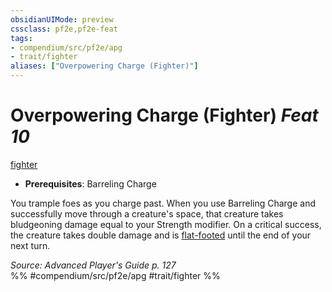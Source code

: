 ```yaml
---
obsidianUIMode: preview
cssclass: pf2e,pf2e-feat
tags:
- compendium/src/pf2e/apg
- trait/fighter
aliases: ["Overpowering Charge (Fighter)"]
---
```

# Overpowering Charge (Fighter)  *Feat 10*  
[fighter](Reference/Rules/Traits/fighter.md "Fighter Class Trait")  

- **Prerequisites**: Barreling Charge

You trample foes as you charge past. When you use Barreling Charge and successfully move through a creature's space, that creature takes bludgeoning damage equal to your Strength modifier. On a critical success, the creature takes double damage and is [flat-footed](conditions.md#Flat-footed) until the end of your next turn.

*Source: Advanced Player's Guide p. 127*  
%% #compendium/src/pf2e/apg #trait/fighter %%